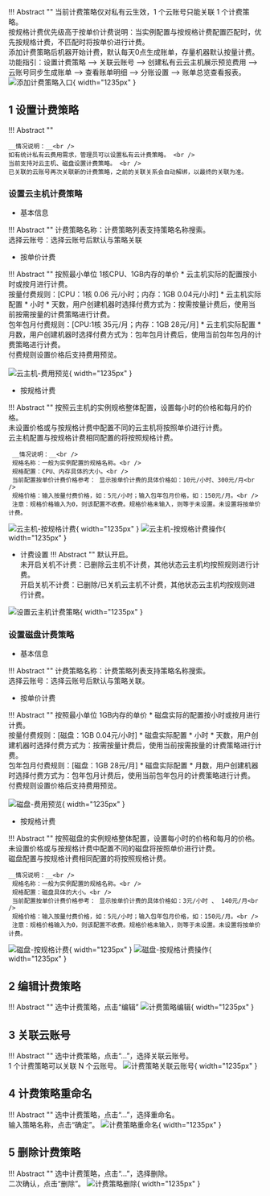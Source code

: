 !!! Abstract ""
     当前计费策略仅对私有云生效，1 个云账号只能关联 1 个计费策略。<br />
     按规格计费优先级高于按单价计费说明：当实例配置与按规格计费配置匹配时，优先按规格计费，不匹配时将按单价进行计费。<br />
     添加计费策略后机器开始计费，默认每天0点生成账单，存量机器默认按量计费。 <br />
     功能指引：设置计费策略 —> 关联云账号 —> 创建私有云云主机展示预览费用 —> 云账号同步生成账单 —> 查看账单明细 —> 分账设置 —> 账单总览查看报表。
![添加计费策略入口](../../img/finance-management/calculate_policy/添加计费策略入口.png){ width="1235px" }
    

## 1 设置计费策略

!!! Abstract ""

    __情况说明：__<br />
    如有统计私有云费用需求，管理员可以设置私有云计费策略。 <br />
    当前支持对云主机、磁盘设置计费策略。 <br />
    已关联的云账号再次关联新的计费策略，之前的关联关系会自动解绑，以最终的关联为准。


### 设置云主机计费策略

- 基本信息

!!! Abstract ""
     计费策略名称：计费策略列表支持策略名称搜索。<br />
     选择云账号：选择云账号后默认与策略关联

- 按单价计费

!!! Abstract ""
     按照最小单位 1核CPU、1GB内存的单价 * 云主机实际的配置按小时或按月进行计费。<br />
     按量付费规则：[CPU：1核 0.06 元/小时；内存：1GB 0.04元/小时] * 云主机实际配置 * 小时 * 天数，用户创建机器时选择付费方式为：按需按量计费后，使用当前按需按量的计费策略进行计费。<br />
     包年包月付费规则：[CPU:1核 35元/月；内存：1GB 28元/月] * 云主机实际配置 * 月数，用户创建机器时选择付费方式为：包年包月计费后，使用当前包年包月的计费策略进行计费。<br />
     付费规则设置价格后支持费用预览。<br />  
 ![云主机-费用预览](../../img/finance-management/calculate_policy/云主机-费用预览.png){ width="1235px" }


- 按规格计费

!!! Abstract ""
     按照云主机的实例规格整体配置，设置每小时的价格和每月的价格。<br />
     未设置价格或与按规格计费中配置不同的云主机将按照单价进行计费。<br />
     云主机配置与按规格计费相同配置的将按照规格计费。<br />

     __情况说明：__<br />
     规格名称：一般为实例配置的规格名称。<br />
     规格配置：CPU、内存具体的大小。<br />
     当前配置按单价计费价格参考： 显示按单价计费的具体价格如：10元/小时、300元/月<br />
     规格价格：输入按量付费价格，如：5元/小时；输入包年包月价格，如：150元/月。<br />
     注意：规格价格输入为0，则该配置不收费。规格价格未输入，则等于未设置。未设置将按单价计费。
 ![云主机-按规格计费](../../img/finance-management/calculate_policy/云主机-按规格计费.png){ width="1235px" }
 ![云主机-按规格计费操作](../../img/finance-management/calculate_policy/云主机-按规格计费操作.png){ width="1235px" }

- 计费设置
!!! Abstract ""
     默认开启。<br />
     未开启关机不计费：已删除云主机不计费，其他状态云主机均按照规则进行计费。<br />
     开启关机不计费：已删除/已关机云主机不计费，其他状态云主机均按规则进行计费。<br />

![设置云主机计费策略](../../img/finance-management/calculate_policy/设置云主机计费策略.png){ width="1235px" }

### 设置磁盘计费策略

- 基本信息

!!! Abstract ""
     计费策略名称：计费策略列表支持策略名称搜索。<br />
     选择云账号：选择云账号后默认与策略关联。

- 按单价计费

!!! Abstract ""
     按照最小单位 1GB内存的单价 * 磁盘实际的配置按小时或按月进行计费。<br />
     按量付费规则：[磁盘：1GB 0.04元/小时] * 磁盘实际配置 * 小时 * 天数，用户创建机器时选择付费方式为：按需按量计费后，使用当前按需按量的计费策略进行计费。<br />
     包年包月付费规则：[磁盘：1GB 28元/月] * 磁盘实际配置 * 月数，用户创建机器时选择付费方式为：包年包月计费后，使用当前包年包月的计费策略进行计费。<br />
     付费规则设置价格后支持费用预览。<br />  
![磁盘-费用预览](../../img/finance-management/calculate_policy/磁盘-费用预览.png){ width="1235px" }

- 按规格计费

!!! Abstract ""
     按照磁盘的实例规格整体配置，设置每小时的价格和每月的价格。<br />
     未设置价格或与按规格计费中配置不同的磁盘将按照单价进行计费。<br />
     磁盘配置与按规格计费相同配置的将按照规格计费。<br />

    __情况说明：__<br />
     规格名称：一般为实例配置的规格名称。<br />
     规格配置：磁盘具体的大小。<br />
     当前配置按单价计费价格参考： 显示按单价计费的具体价格如：3元/小时 、 140元/月<br />
     规格价格：输入按量付费价格，如：5元/小时；输入包年包月价格，如：150元/月。<br />
     注意：规格价格输入为0，则该配置不收费。规格价格未输入，则等于未设置。未设置将按单价计费。
![磁盘-按规格计费](../../img/finance-management/calculate_policy/磁盘-按规格计费.png){ width="1235px" }
![磁盘-按规格计费操作](../../img/finance-management/calculate_policy/磁盘-按规格计费操作.png){ width="1235px" }


## 2 编辑计费策略

!!! Abstract ""
     选中计费策略，点击“编辑”
![计费策略编辑](../../img/finance-management/calculate_policy/计费策略编辑.png){ width="1235px" }

## 3 关联云账号

!!! Abstract ""
     选中计费策略，点击“...”，选择关联云账号。<br />
     1 个计费策略可以关联 N 个云账号。
![计费策略关联云账号](../../img/finance-management/calculate_policy/计费策略关联云账号.png){ width="1235px" }


## 4 计费策略重命名

!!! Abstract ""
     选中计费策略，点击“...”，选择重命名。<br />
     输入策略名称，点击“确定”。
![计费策略重命名](../../img/finance-management/calculate_policy/计费策略重命名.png){ width="1235px" }


## 5 删除计费策略

!!! Abstract ""
     选中计费策略，点击“...”，选择删除。<br />
     二次确认，点击“删除”。
![计费策略删除](../../img/finance-management/calculate_policy/计费策略删除.png){ width="1235px" }